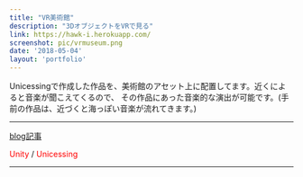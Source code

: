 ```yaml
---
title: "VR美術館"
description: "3DオブジェクトをVRで見る"
link: https://hawk-i.herokuapp.com/
screenshot: pic/vrmuseum.png
date: '2018-05-04'
layout: 'portfolio'
---
```


Unicessingで作成した作品を、美術館のアセット上に配置してます。近くによると音楽が聞こえてくるので、
その作品にあった音楽的な演出が可能です。(手前の作品は、近づくと海っぽい音楽が流れてきます。)

---
[blog記事](http://c-taquna.hatenablog.com/entry/2018/05/04/123811) 

<span style="color: red; "> Unity </span> /
<span style="color: red; "> Unicessing </span>

---